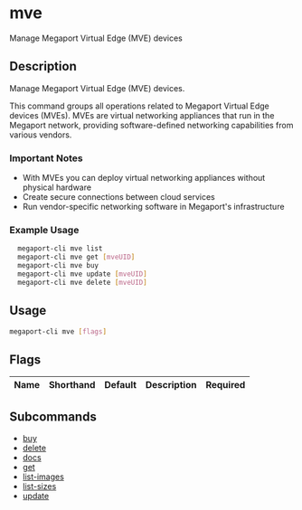 # mve

Manage Megaport Virtual Edge (MVE) devices

## Description

Manage Megaport Virtual Edge (MVE) devices.

This command groups all operations related to Megaport Virtual Edge devices (MVEs). MVEs are virtual networking appliances that run in the Megaport network, providing software-defined networking capabilities from various vendors.

### Important Notes
  - With MVEs you can deploy virtual networking appliances without physical hardware
  - Create secure connections between cloud services
  - Run vendor-specific networking software in Megaport's infrastructure

### Example Usage

```sh
  megaport-cli mve list
  megaport-cli mve get [mveUID]
  megaport-cli mve buy
  megaport-cli mve update [mveUID]
  megaport-cli mve delete [mveUID]
```

## Usage

```sh
megaport-cli mve [flags]
```


## Flags

| Name | Shorthand | Default | Description | Required |
|------|-----------|---------|-------------|----------|

## Subcommands
* [buy](megaport-cli_mve_buy.md)
* [delete](megaport-cli_mve_delete.md)
* [docs](megaport-cli_mve_docs.md)
* [get](megaport-cli_mve_get.md)
* [list-images](megaport-cli_mve_list-images.md)
* [list-sizes](megaport-cli_mve_list-sizes.md)
* [update](megaport-cli_mve_update.md)


